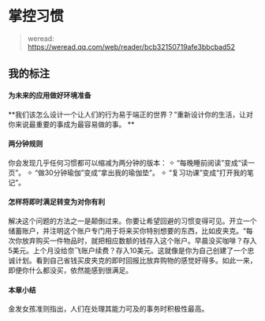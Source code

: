 # 掌控习惯

> weread: https://weread.qq.com/web/reader/bcb32150719afe3bbcbad52

## 我的标注

#### 为未来的应用做好环境准备

**我们该怎么设计一个让人们的行为易于端正的世界？”重新设计你的生活，让对你来说最重要的事成为最容易做的事。
**

#### 两分钟规则

你会发现几乎任何习惯都可以缩减为两分钟的版本：
✧ “每晚睡前阅读”变成“读一页”。
✧ “做30分钟瑜伽”变成“拿出我的瑜伽垫”。
✧ “复习功课”变成“打开我的笔记”。


#### 怎样将即时满足转变为对你有利

解决这个问题的方法之一是颠倒过来。你要让希望回避的习惯变得可见。开立一个储蓄账户，并注明这个账户专门用于将来买你特别想要的东西，比如皮夹克。“每次你放弃购买一件物品时，就把相应数额的钱存入这个账户。早晨没买咖啡？存入5美元。上个月没给奈飞账户续费？存入10美元。这就像是你为自己创建了一个忠诚计划。看到自己省钱买皮夹克的即时回报比放弃购物的感觉好得多。如此一来，即便你什么都没买，依然能感到很满足。


#### 本章小结

金发女孩准则指出，人们在处理其能力可及的事务时积极性最高。


